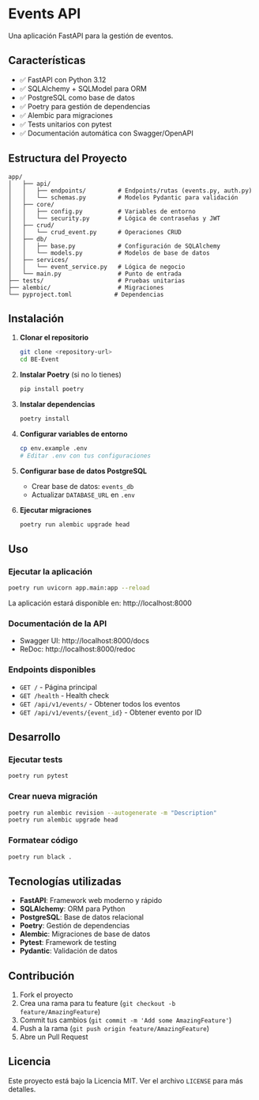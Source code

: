 # Events API

Una aplicación FastAPI para la gestión de eventos.

## Características

- ✅ FastAPI con Python 3.12
- ✅ SQLAlchemy + SQLModel para ORM
- ✅ PostgreSQL como base de datos
- ✅ Poetry para gestión de dependencias
- ✅ Alembic para migraciones
- ✅ Tests unitarios con pytest
- ✅ Documentación automática con Swagger/OpenAPI

## Estructura del Proyecto

```
app/
│   ├── api/
│   │   ├── endpoints/         # Endpoints/rutas (events.py, auth.py)
│   │   └── schemas.py         # Modelos Pydantic para validación
│   ├── core/
│   │   ├── config.py          # Variables de entorno
│   │   └── security.py        # Lógica de contraseñas y JWT
│   ├── crud/
│   │   └── crud_event.py      # Operaciones CRUD
│   ├── db/
│   │   ├── base.py            # Configuración de SQLAlchemy
│   │   └── models.py          # Modelos de base de datos
│   ├── services/
│   │   └── event_service.py   # Lógica de negocio
│   └── main.py                # Punto de entrada
├── tests/                     # Pruebas unitarias
├── alembic/                   # Migraciones
└── pyproject.toml            # Dependencias
```

## Instalación

1. **Clonar el repositorio**
   ```bash
   git clone <repository-url>
   cd BE-Event
   ```

2. **Instalar Poetry** (si no lo tienes)
   ```bash
   pip install poetry
   ```

3. **Instalar dependencias**
   ```bash
   poetry install
   ```

4. **Configurar variables de entorno**
   ```bash
   cp env.example .env
   # Editar .env con tus configuraciones
   ```

5. **Configurar base de datos PostgreSQL**
   - Crear base de datos: `events_db`
   - Actualizar `DATABASE_URL` en `.env`

6. **Ejecutar migraciones**
   ```bash
   poetry run alembic upgrade head
   ```

## Uso

### Ejecutar la aplicación

```bash
poetry run uvicorn app.main:app --reload
```

La aplicación estará disponible en: http://localhost:8000

### Documentación de la API

- Swagger UI: http://localhost:8000/docs
- ReDoc: http://localhost:8000/redoc

### Endpoints disponibles

- `GET /` - Página principal
- `GET /health` - Health check
- `GET /api/v1/events/` - Obtener todos los eventos
- `GET /api/v1/events/{event_id}` - Obtener evento por ID

## Desarrollo

### Ejecutar tests

```bash
poetry run pytest
```

### Crear nueva migración

```bash
poetry run alembic revision --autogenerate -m "Description"
poetry run alembic upgrade head
```

### Formatear código

```bash
poetry run black .
```

## Tecnologías utilizadas

- **FastAPI**: Framework web moderno y rápido
- **SQLAlchemy**: ORM para Python
- **PostgreSQL**: Base de datos relacional
- **Poetry**: Gestión de dependencias
- **Alembic**: Migraciones de base de datos
- **Pytest**: Framework de testing
- **Pydantic**: Validación de datos

## Contribución

1. Fork el proyecto
2. Crea una rama para tu feature (`git checkout -b feature/AmazingFeature`)
3. Commit tus cambios (`git commit -m 'Add some AmazingFeature'`)
4. Push a la rama (`git push origin feature/AmazingFeature`)
5. Abre un Pull Request

## Licencia

Este proyecto está bajo la Licencia MIT. Ver el archivo `LICENSE` para más detalles.

